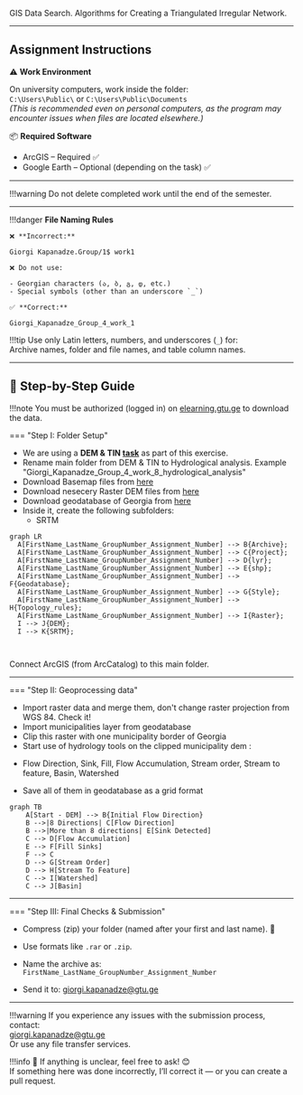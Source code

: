 GIS Data Search. Algorithms for Creating a Triangulated Irregular Network.


---
## Assignment Instructions

⚠️ **Work Environment**

On university computers, work inside the folder:  
`C:\Users\Public\` or `C:\Users\Public\Documents`  
*(This is recommended even on personal computers, as the program may encounter issues when files are located elsewhere.)*

📦 **Required Software**

* ArcGIS – Required ✅  
* Google Earth – Optional (depending on the task) ✅  

---

!!!warning
    Do not delete completed work until the end of the semester.
    
---

!!!danger 
    **File Naming Rules**

    ❌ **Incorrect:**  

    Giorgi Kapanadze.Group/1$ work1  

    ❌ Do not use:

    - Georgian characters (ა, ბ, გ, დ, etc.)  
    - Special symbols (other than an underscore `_`)

    ✅ **Correct:**

    Giorgi_Kapanadze_Group_4_work_1  

!!!tip
    Use only Latin letters, numbers, and underscores (`_`) for:  
    Archive names, folder and file names, and table column names.

---

## 📘 Step-by-Step Guide

!!!note
    You must be authorized (logged in) on [elearning.gtu.ge](https://elearning.gtu.ge) to download the data.

=== "Step I: Folder Setup"
* We are using a **DEM & TIN [task](https://ezdanapak.github.io/GTU-GIS/ICS_GIS/Lab/DEM_TIN/)** as part of this exercise.
* Rename main folder from DEM & TIN to Hydrological analysis. Example "Giorgi_Kapanadze_Group_4_work_8_hydrological_analysis" <br>
* Download Basemap files from [here](https://elearning.gtu.ge/pluginfile.php/572869/mod_folder/content/0/Basemaps_lyr.zip?forcedownload=1)
* Download nesecery Raster DEM files from [here](https://elearning.gtu.ge/pluginfile.php/572869/mod_folder/content/0/SRTM.zip?forcedownload=1)
* Download geodatabase of Georgia from [here](https://elearning.gtu.ge/pluginfile.php/572869/mod_folder/content/0/Georgia.gdb.rar?forcedownload=1)
* Inside it, create the following subfolders:  
  - SRTM

  

``` mermaid
graph LR
  A[FirstName_LastName_GroupNumber_Assignment_Number] --> B{Archive};
  A[FirstName_LastName_GroupNumber_Assignment_Number] --> C{Project};
  A[FirstName_LastName_GroupNumber_Assignment_Number] --> D{lyr};
  A[FirstName_LastName_GroupNumber_Assignment_Number] --> E{shp};
  A[FirstName_LastName_GroupNumber_Assignment_Number] --> F{Geodatabase};
  A[FirstName_LastName_GroupNumber_Assignment_Number] --> G{Style};
  A[FirstName_LastName_GroupNumber_Assignment_Number] --> H{Topology_rules};
  A[FirstName_LastName_GroupNumber_Assignment_Number] --> I{Raster};
  I --> J{DEM};
  I --> K{SRTM};
  
 
```

Connect ArcGIS (from ArcCatalog) to this main folder.

---


=== "Step II: Geoprocessing data"
* Import raster data and merge them, don't change raster projection from WGS 84. Check it!
* Import municipalities layer from geodatabase
* Clip this raster with one municipality border of Georgia
* Start use of hydrology tools on the clipped municipality dem :
 - Flow Direction, Sink, Fill, Flow Accumulation, Stream order, Stream to feature, Basin, Watershed
* Save all of them in geodatabase as a grid format
 
``` mermaid
graph TB
    A[Start - DEM] --> B{Initial Flow Direction}
    B -->|8 Directions| C[Flow Direction]
    B -->|More than 8 directions| E[Sink Detected]
    C --> D[Flow Accumulation]
    E --> F[Fill Sinks]
    F --> C
    D --> G[Stream Order]
    D --> H[Stream To Feature]
    C --> I[Watershed]
    C --> J[Basin]

```

---

=== "Step III: Final Checks & Submission"
* Compress (zip) your folder (named after your first and last name). 💾
* Use formats like `.rar` or `.zip`.
* Name the archive as:  
  `FirstName_LastName_GroupNumber_Assignment_Number`

* Send it to: giorgi.kapanadze@gtu.ge

---

!!!warning
    If you experience any issues with the submission process, contact:  
    giorgi.kapanadze@gtu.ge  
    Or use any file transfer services.

!!!info
    📌 If anything is unclear, feel free to ask! 😊  
    If something here was done incorrectly, I’ll correct it — or you can create a pull request.  
